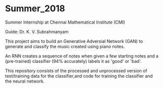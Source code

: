 # Summer_2018

Summer Internship at Chennai Mathematical Institute (CMI)

Guide: Dr. K. V. Subrahmanyam

This project aims to build an Generative Adversial Network (GAN) to generate and classify the music created using piano notes. 

An RNN creates a sequence of notes when given a few starting notes and a (pre-trained) classifier (94% accurately) labels it as 'good' or 'bad'.  

This repository consists of the processed and unprocessed version of test/training data for the classifier,and code for training the classifier and the neural network.  
